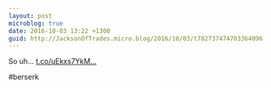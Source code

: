 ```yaml
---
layout: post
microblog: true
date: 2016-10-03 13:22 +1300
guid: http://JacksonOfTrades.micro.blog/2016/10/03/t782737474703364096.html
---
```

So uh... [t.co/uEkxs7YkM...](https://t.co/uEkxs7YkMv)

#berserk
